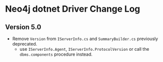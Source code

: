 # Neo4j dotnet Driver Change Log

## Version 5.0
- Remove `Version` from `IServerInfo.cs` and `SummaryBuilder.cs` previously deprecated.
    - use `IServerInfo.Agent`, `IServerInfo.ProtocolVersion` or call the `dbms.components` procedure instead.